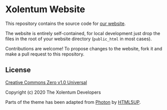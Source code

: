 # Xolentum Website

This repository contains the source code for [our website](https://xolentum.org).

The website is entirely self-contained, for local development just drop the files in the root of your website directory (`public_html` in most cases).

Contributions are welcome! To propose changes to the website, fork it and make a pull request to this repository. 

## License

[Creative Commons Zero v1.0 Universal](LICENSE)

Copyright (c) 2020 The Xolentum Developers

Parts of the theme has been adapted from [Photon](https://html5up.net/photon) by [HTML5UP](https://html5up.net/). 
